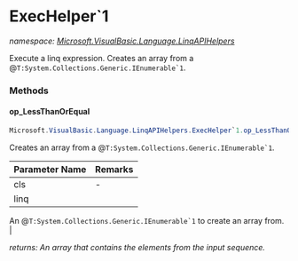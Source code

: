 ﻿# ExecHelper`1
_namespace: [Microsoft.VisualBasic.Language.LinqAPIHelpers](./index.md)_

Execute a linq expression. Creates an array from a @``T:System.Collections.Generic.IEnumerable`1``.



### Methods

#### op_LessThanOrEqual
```csharp
Microsoft.VisualBasic.Language.LinqAPIHelpers.ExecHelper`1.op_LessThanOrEqual(Microsoft.VisualBasic.Language.LinqAPIHelpers.ExecHelper{`0},System.Collections.Generic.IEnumerable{System.Collections.Generic.IEnumerable{`0}})
```
Creates an array from a @``T:System.Collections.Generic.IEnumerable`1``.

|Parameter Name|Remarks|
|--------------|-------|
|cls|-|
|linq|
 An @``T:System.Collections.Generic.IEnumerable`1`` to create an array from.
 |


_returns: An array that contains the elements from the input sequence._



